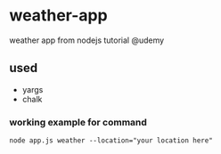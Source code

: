 # weather-app
weather app from nodejs tutorial @udemy

## used
* yargs
* chalk

### working example for command
```node app.js weather --location="your location here"```

